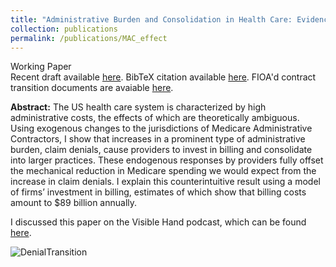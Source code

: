 ```yaml
---
title: "Administrative Burden and Consolidation in Health Care: Evidence from Medicare Contractor Transitions"
collection: publications
permalink: /publications/MAC_effect
---
```

Working Paper<br>
Recent draft available [here](https://rileyleague.github.io/files/MAC_transitions.pdf). BibTeX citation available [here](https://rileyleague.github.io/bibfiles/league2023administrative.md). FIOA'd contract transition documents are avaiable [here](https://www.dropbox.com/scl/fi/11jm7nhwuxj0qxqaynmug/Transition_Plans.zip?rlkey=qv2jru5l8f12ghxmmkotf52nv&dl=0).

**Abstract:** The US health care system is characterized by high administrative costs, the effects of which are theoretically ambiguous. Using exogenous changes to the jurisdictions of Medicare Administrative Contractors, I show that increases in a prominent type of administrative burden, claim denials, cause providers to invest in billing and consolidate into larger practices. These endogenous responses by providers fully offset the mechanical reduction in Medicare spending we would expect from the increase in claim denials. I explain this counterintuitive result using a model of firms’ investment in billing, estimates of which show that billing costs amount to \$89 billion annually. 

I discussed this paper on the Visible Hand podcast, which can be found [here](https://www.thevisiblehand.uk/episodes/episode-52).

![DenialTransition](https://rileyleague.github.io/images/transition_deny.png)
